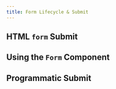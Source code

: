 ```yaml
---
title: Form Lifecycle & Submit
---
```


## HTML `form` Submit

## Using the `Form` Component

## Programmatic Submit
